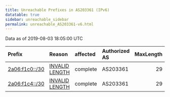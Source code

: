 ```yaml
---
title: Unreachable Prefixes in AS203361 (IPv6)
datatable: true
sidebar: unreachable_sidebar
permalink: unreachable_AS203361-v6.html
---
```


Data as of 2019-08-03 18:05:00 UTC


<div class="datatable-begin"></div>

| Prefix                                                 | Reason                                                                                                    | affected   | Authorized AS   |   MaxLength | Anchor                                         |   unreachable /48s |
|:-------------------------------------------------------|:----------------------------------------------------------------------------------------------------------|:-----------|:----------------|------------:|:-----------------------------------------------|-------------------:|
| [2a06:f1c0::/30](https://stat.ripe.net/2a06:f1c0::/30) | [INVALID LENGTH](https://rpki-validator.ripe.net/announcement-preview?asn=AS203361&prefix=2a06:f1c0::/30) | complete   | AS203361        |          29 | [RIPE](unreachable_RIPE_NCC_RPKI_Root-v6.html) |             262144 |
| [2a06:f1c4::/30](https://stat.ripe.net/2a06:f1c4::/30) | [INVALID LENGTH](https://rpki-validator.ripe.net/announcement-preview?asn=AS203361&prefix=2a06:f1c4::/30) | complete   | AS203361        |          29 | [RIPE](unreachable_RIPE_NCC_RPKI_Root-v6.html) |             262144 |

<div class="datatable-end"></div>